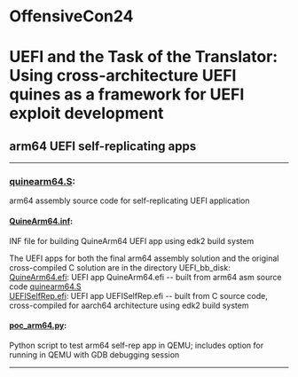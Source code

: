 # OffensiveCon24       
# UEFI and the Task of the Translator: Using cross-architecture UEFI quines as a framework for UEFI exploit development       
## arm64 UEFI self-replicating apps
     
--- 
### [quinearm64.S](arm64-uefi-exploits/arm64-uefi-quine/quinearm64.S):     
arm64 assembly source code for self-replicating UEFI application           
#### [QuineArm64.inf](arm64-uefi-exploits/arm64-uefi-quine/QuineArm64.inf):     
INF file for building QuineArm64 UEFI app using edk2 build system      
      
The UEFI apps for both the final arm64 assembly solution and the original cross-compiled C solution are in the directory UEFI_bb_disk:       
[QuineArm64.efi](UEFI_bb_disk/QuineArm64.efi): UEFI app QuineArm64.efi -- built from arm64 asm source code [quinearm64.S](arm64-uefi-exploits/arm64-uefi-quine/quinearm64.S)      
[UEFISelfRep.efi](UEFI_bb_disk/UEFISelfRep.efi): UEFI app UEFISelfRep.efi -- built from C source code, cross-compiled for aarch64 architecture using edk2 build system      
      
#### [poc_arm64.py](arm64-uefi-exploits/poc_arm64.py):   
Python script to test arm64 self-rep app in QEMU; includes option for running in QEMU with GDB debugging session      

---

